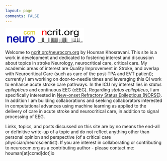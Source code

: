 ```yaml
---
layout: page
comments: FALSE
---
```

<p><img id="neuroccm" src="neuroccm.png" alt="logo for neuroccm" width="100" height="50"><img id="ncrit" src="neuroccm_ver02.png" alt="logo for neuroccm" width="150" height="50"></p>

Welcome to [ncrit.org/neuroccm.org](https://ncrit.org) by Houman Khosravani. This site is a work in development and dedicated to fostering interest and discussion about topics in stroke Neurology, neurocritical care, critical care. My academic areas of interest are Quality Improvement in Stroke, and overlap with Neurocritical Care (such as care of the post-TPA and EVT patient); currently I am working on door-to-needle times and leveraging this QI work to enhance acute stroke care pathways. In the ICU my interest lies in *status epilepticus* and continuous EEG (cEEG). Regarding *status epilepticus*, I am specifically interested in [New-onset Refractory Status Epilepticus (NORSE)](https://norseinstitute.org).  In addition I am building collaborations and seeking collaborators interested in computational advances using machine learning as applied to the delivery of care in acute stroke and neurocritical care, in addition to signal processing of EEG.

Links, topics, and posts discussed on this site are by no means the end-all or definitive write-up of a topic and do not reflect anything other than personal opinion and perspective (of a critical care physician/neuroscientist). If you are interest in collaborating or contributing to neuroccm.org as a contributing author - please contact me: houman[at]ccmd[dot]io
